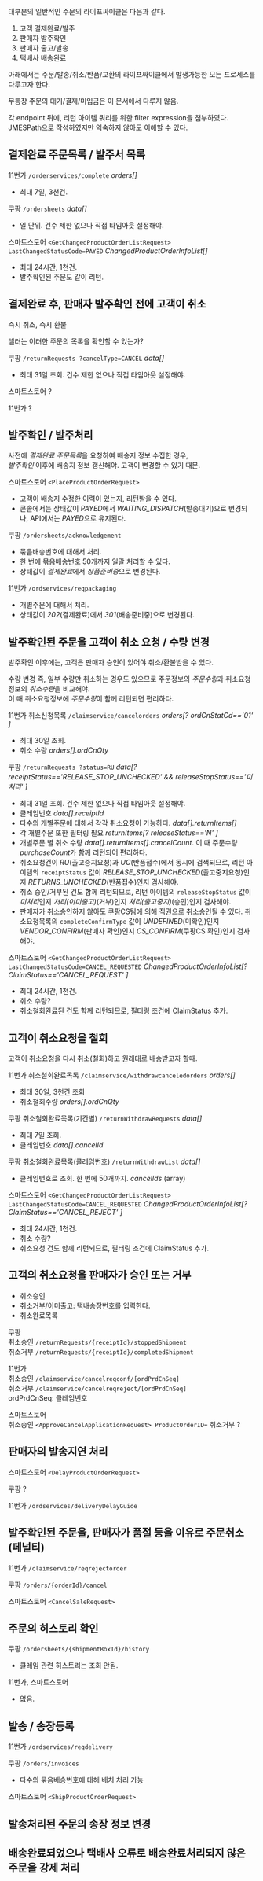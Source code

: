 
대부분의 일반적인 주문의 라이프싸이클은 다음과 같다.
1. 고객 결제완료/발주
1. 판매자 발주확인
1. 판매자 출고/발송
1. 택배사 배송완료

아래에서는 주문/발송/취소/반품/교환의 라이프싸이클에서 발생가능한 모든 프로세스를 다루고자 한다.

무통장 주문의 대기/결제/미입금은 이 문서에서 다루지 않음.

각 endpoint 뒤에, 리턴 아이템 쿼리를 위한 filter expression을 첨부하였다. JMESPath으로 작성하였지만 익숙하지 않아도 이해할 수 있다.


## 결제완료 주문목록 / 발주서 목록

11번가 `/orderservices/complete` *orders[]*  
- 최대 7일, 3천건.

쿠팡 `/ordersheets` *data[]*  
- 일 단위. 건수 제한 없으나 직접 타임아웃 설정해야.

스마트스토어 `<GetChangedProductOrderListRequest> LastChangedStatusCode=PAYED` *ChangedProductOrderInfoList[]*  
- 최대 24시간, 1천건.
- 발주확인된 주문도 같이 리턴.

## 결제완료 후, 판매자 발주확인 전에 고객이 취소

즉시 취소, 즉시 환불

셀러는 이러한 주문의 목록을 확인할 수 있는가?

쿠팡 `/returnRequests ?cancelType=CANCEL` *data[]*  
- 최대 31일 조회. 건수 제한 없으나 직접 타임아웃 설정해야.

스마트스토어 ?

11번가 ?



## 발주확인 / 발주처리

사전에 *결제완료 주문목록*을 요청하여 배송지 정보 수집한 경우,  
*발주확인* 이후에 배송지 정보 갱신해야. 고객이 변경할 수 있기 때문.


스마트스토어 `<PlaceProductOrderRequest>`  
- 고객이 배송지 수정한 이력이 있는지, 리턴받을 수 있다.
- 콘솔에서는 상태값이 *PAYED*에서 *WAITING_DISPATCH*(발송대기)으로 변경되나, API에서는 *PAYED*으로 유지된다. 

쿠팡 `/ordersheets/acknowledgement`
- 묶음배송번호에 대해서 처리.
- 한 번에 묶음배송번호 50개까지 일괄 처리할 수 있다.
- 상태값이 *결제완료*에서 *상품준비중*으로 변경된다.

11번가 `/ordservices/reqpackaging`
- 개별주문에 대해서 처리.
- 상태값이 *202*(결제완료)에서 *301*(배송준비중)으로 변경된다.


## 발주확인된 주문을 고객이 취소 요청 / 수량 변경

발주확인 이후에는, 고객은 판매자 승인이 있어야 취소/환불받을 수 있다.

수량 변경 즉, 일부 수량만 취소하는 경우도 있으므로 주문정보의 *주문수량*과 취소요청정보의 *취소수량*을 비교해야.  
이 때 취소요청정보에 *주문수량*이 함께 리턴되면 편리하다.


11번가 취소신청목록 `/claimservice/cancelorders` *orders[? ordCnStatCd=='01' ]*  
- 최대 30일 조회.
- 취소 수량 *orders[].ordCnQty*

쿠팡 `/returnRequests ?status=RU` *data[? receiptStatus=='RELEASE_STOP_UNCHECKED' && releaseStopStatus=='미처리' ]*  
- 최대 31일 조회. 건수 제한 없으나 직접 타임아웃 설정해야.
- 클레임번호 *data[].receiptId*
- 다수의 개별주문에 대해서 각각 취소요청이 가능하다. *data[].returnItems[]*
- 각 개별주문 또한 필터링 필요 *returnItems[? releaseStatus=='N' ]*
- 개별주문 별 취소 수량 *data[].returnItems[].cancelCount*. 이 때 주문수량 *purchaseCount*가 함께 리턴되어 편리하다.
- 취소요청건이 *RU*(출고중지요청)과 *UC*(반품접수)에서 동시에 검색되므로, 리턴 아이템의 `receiptStatus` 값이 *RELEASE_STOP_UNCHECKED*(출고중지요청)인지 *RETURNS_UNCHECKED*(반품접수)인지 검사해야.
- 취소 승인/거부된 건도 함께 리턴되므로, 리턴 아이템의 `releaseStopStatus` 값이 *미처리*인지 *처리(이미출고)*(거부)인지 *처리(출고중지)*(승인)인지 검사해야.
- 판매자가 취소승인하지 않아도 쿠팡CS팀에 의해 직권으로 취소승인될 수 있다. 취소요청목록의 `completeConfirmType` 값이 *UNDEFINED*(미확인)인지 *VENDOR_CONFIRM*(판매자 확인)인지 *CS_CONFIRM*(쿠팡CS 확인)인지 검사해야.

스마트스토어 `<GetChangedProductOrderListRequest> LastChangedStatusCode=CANCEL_REQUESTED` *ChangedProductOrderInfoList[? ClaimStatus=='CANCEL_REQUEST' ]*  
- 최대 24시간, 1천건.
- 취소 수량? 
- 취소철회완료된 건도 함께 리턴되므로, 필터링 조건에 ClaimStatus 추가.



## 고객이 취소요청을 철회

고객이 취소요청을 다시 취소(철회)하고 원래대로 배송받고자 할때.

11번가 취소철회완료목록 `/claimservice/withdrawcanceledorders` *orders[]*  
- 최대 30일, 3천건 조회
- 취소철회수량 *orders[].ordCnQty*

쿠팡 취소철회완료목록(기간별) `/returnWithdrawRequests` *data[]*
- 최대 7일 조회.
- 클레임번호 *data[].cancelId*

쿠팡 취소철회완료목록(클레임번호) `/returnWithdrawList` *data[]*
- 클레임번호로 조회. 한 번에 50개까지. *cancelIds* (array)

스마트스토어 `<GetChangedProductOrderListRequest> LastChangedStatusCode=CANCEL_REQUESTED` *ChangedProductOrderInfoList[? ClaimStatus=='CANCEL_REJECT' ]*  
- 최대 24시간, 1천건.
- 취소 수량? 
- 취소요청 건도 함께 리턴되므로, 필터링 조건에 ClaimStatus 추가.


## 고객의 취소요청을 판매자가 승인 또는 거부


- 취소승인  
- 취소거부/이미출고: 택배송장번호를 입력한다.
- 취소완료목록  

쿠팡  
취소승인 `/returnRequests/{receiptId}/stoppedShipment`  
취소거부 `/returnRequests/{receiptId}/completedShipment`

11번가  
취소승인 `/claimservice/cancelreqconf/[ordPrdCnSeq]`  
취소거부 `/claimservice/cancelreqreject/[ordPrdCnSeq]`  
ordPrdCnSeq: 클레임번호

스마트스토어  
취소승인 `<ApproveCancelApplicationRequest> ProductOrderID=`
취소거부 ?




## 판매자의 발송지연 처리


스마트스토어 `<DelayProductOrderRequest>`

쿠팡 ?

11번가 `/ordservices/deliveryDelayGuide`



## 발주확인된 주문을, 판매자가 품절 등을 이유로 주문취소 (페널티)


11번가 `/claimservice/reqrejectorder`

쿠팡 `/orders/{orderId}/cancel`

스마트스토어 `<CancelSaleRequest>`



## 주문의 히스토리 확인

쿠팡 `/ordersheets/{shipmentBoxId}/history`
- 클레임 관련 히스토리는 조회 안됨.

11번가, 스마트스토어
- 없음.


## 발송 / 송장등록

11번가 `/ordservices/reqdelivery`

쿠팡 `/orders/invoices`
- 다수의 묶음배송번호에 대해 배치 처리 가능

스마트스토어 `<ShipProductOrderRequest>`




## 발송처리된 주문의 송장 정보 변경



## 배송완료되었으나 택배사 오류로 배송완료처리되지 않은 주문을 강제 처리